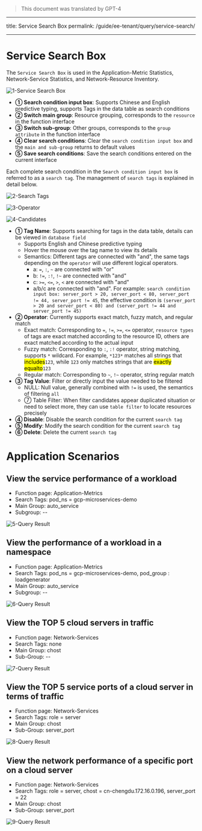 > This document was translated by GPT-4

---

title: Service Search Box
permalink: /guide/ee-tenant/query/service-search/

---

# Service Search Box

The `Service Search Box` is used in the Application-Metric Statistics, Network-Service Statistics, and Network-Resource Inventory.

![1-Service Search Box](https://yunshan-guangzhou.oss-cn-beijing.aliyuncs.com/pub/pic/20230921650c4fa530137.png)

- **① Search condition input box**: Supports Chinese and English predictive typing, supports Tags in the data table as search conditions
- **② Switch main group**: Resource grouping, corresponds to the `resource` in the function interface
- **③ Switch sub-group**: Other groups, corresponds to the `group attribute` in the function interface
- **④ Clear search conditions**: Clear the `search condition input box` and the `main and sub-group` returns to default values
- **⑤ Save search conditions**: Save the search conditions entered on the current interface

Each complete search condition in the `Search condition input box` is referred to as a `search tag`. The management of `search tags` is explained in detail below.

![2-Search Tags](https://yunshan-guangzhou.oss-cn-beijing.aliyuncs.com/pub/pic/20230921650c4fa57a56f.png)

![3-Operator](https://yunshan-guangzhou.oss-cn-beijing.aliyuncs.com/pub/pic/20230921650c4fa702aed.png)

![4-Candidates](https://yunshan-guangzhou.oss-cn-beijing.aliyuncs.com/pub/pic/20230921650c4fa702aed.png)

- **① Tag Name**: Supports searching for tags in the data table, details can be viewed in `database field`
  - Supports English and Chinese predictive typing
  - Hover the mouse over the tag name to view its details
  - Semantics: Different tags are connected with "and", the same tags depending on the `operator` will use different logical operators.
    - a: `=`, `:`, `~` are connected with "or"
    - b: `!=`, `:!`, `!~` are connected with "and"
    - c: `>=`, `<=`, `>`, `<` are connected with "and"
    - a/b/c are connected with "and". For example: `search condition input box: server_port > 20, server_port < 80, server_port != 44, server_port != 45`, the effective condition is `(server_port > 20 and server_port < 80) and (server_port != 44 and server_port != 45)`
- **② Operator**: Currently supports exact match, fuzzy match, and regular match
  - Exact match: Corresponding to `=`, `!=`, `>=`, `<=` operator, `resource types` of tags are exact matched according to the resource ID, others are exact matched according to the actual input
  - Fuzzy match: Corresponding to `:`, `:!` operator, string matching, supports `*` wildcard. For example, `*123*` matches all strings that <mark>includes</mark>`123`, while `123` only matches strings that are <mark>exactly equalto</mark>`123`
  - Regular match: Corresponding to `~`, `!~` operator, string regular match
- **③ Tag Value**: Filter or directly input the value needed to be filtered
  - NULL: Null value, generally combined with `!=` is used, the semantics of filtering `all`
  - ⑦ Table Filter: When filter candidates appear duplicated situation or need to select more, they can use `table filter` to locate resources precisely
- **④ Disable**: Disable the search condition for the current `search tag`
- **⑤ Modify**: Modify the search condition for the current `search tag`
- **⑥ Delete**: Delete the current `search tag`

# Application Scenarios

## View the service performance of a workload

- Function page: Application-Metrics
- Search Tags: pod_ns = gcp-microservices-demo
- Main Group: auto_service
- Subgroup: --

![5-Query Result](https://yunshan-guangzhou.oss-cn-beijing.aliyuncs.com/pub/pic/20230921650c4fa039078.png)

## View the performance of a workload in a namespace

- Function page: Application-Metrics
- Search Tags: pod_ns = gcp-microservices-demo, pod_group : loadgenerator
- Main Group: auto_service
- Subgroup: --

![6-Query Result](https://yunshan-guangzhou.oss-cn-beijing.aliyuncs.com/pub/pic/20230921650c4fa17b7c6.png)

## View the TOP 5 cloud servers in traffic

- Function page: Network-Services
- Search Tags: none
- Main Group: chost
- Sub-Group: --

![7-Query Result](https://yunshan-guangzhou.oss-cn-beijing.aliyuncs.com/pub/pic/20230921650c4fa2642e9.png)

## View the TOP 5 service ports of a cloud server in terms of traffic

- Function page: Network-Services
- Search Tags: role = server
- Main Group: chost
- Sub-Group: server_port

![8-Query Result](https://yunshan-guangzhou.oss-cn-beijing.aliyuncs.com/pub/pic/20230921650c4fa2adfda.png)

## View the network performance of a specific port on a cloud server

- Function page: Network-Services
- Search Tags: role = server, chost = cn-chengdu.172.16.0.196, server_port = 22
- Main Group: chost
- Sub-Group: server_port

![9-Query Result](https://yunshan-guangzhou.oss-cn-beijing.aliyuncs.com/pub/pic/20230921650c4fa44b491.png)
